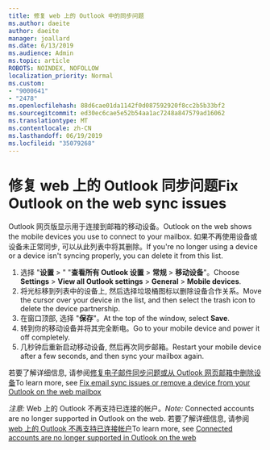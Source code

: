 ```yaml
---
title: 修复 web 上的 Outlook 中的同步问题
ms.author: daeite
author: daeite
manager: joallard
ms.date: 6/13/2019
ms.audience: Admin
ms.topic: article
ROBOTS: NOINDEX, NOFOLLOW
localization_priority: Normal
ms.custom:
- "9000641"
- "2478"
ms.openlocfilehash: 88d6cae01da1142f0d087592920f8cc2b5b33bf2
ms.sourcegitcommit: ed30ec6cae5e52b54aa1ac7248a847579ad16062
ms.translationtype: MT
ms.contentlocale: zh-CN
ms.lasthandoff: 06/19/2019
ms.locfileid: "35079268"
---
```

# <a name="fix-outlook-on-the-web-sync-issues"></a><span data-ttu-id="8ea9d-102">修复 web 上的 Outlook 同步问题</span><span class="sxs-lookup"><span data-stu-id="8ea9d-102">Fix Outlook on the web sync issues</span></span>

<span data-ttu-id="8ea9d-103">Outlook 网页版显示用于连接到邮箱的移动设备。</span><span class="sxs-lookup"><span data-stu-id="8ea9d-103">Outlook on the web shows the mobile devices you use to connect to your mailbox.</span></span> <span data-ttu-id="8ea9d-104">如果不再使用设备或设备未正常同步, 可以从此列表中将其删除。</span><span class="sxs-lookup"><span data-stu-id="8ea9d-104">If you're no longer using a device or a device isn't syncing properly, you can delete it from this list.</span></span>

1. <span data-ttu-id="8ea9d-105">选择 "**设置** > " "**查看所有 Outlook 设置** > **常规** > **移动设备**"。</span><span class="sxs-lookup"><span data-stu-id="8ea9d-105">Choose **Settings** > **View all Outlook settings** > **General** > **Mobile devices**.</span></span>
1. <span data-ttu-id="8ea9d-106">将光标移到列表中的设备上, 然后选择垃圾桶图标以删除设备合作关系。</span><span class="sxs-lookup"><span data-stu-id="8ea9d-106">Move the cursor over your device in the list, and then select the trash icon to delete the device partnership.</span></span>
1. <span data-ttu-id="8ea9d-107">在窗口顶部, 选择 "**保存**"。</span><span class="sxs-lookup"><span data-stu-id="8ea9d-107">At the top of the window, select **Save**.</span></span>
1. <span data-ttu-id="8ea9d-108">转到你的移动设备并将其完全断电。</span><span class="sxs-lookup"><span data-stu-id="8ea9d-108">Go to your mobile device and power it off completely.</span></span>
1. <span data-ttu-id="8ea9d-109">几秒钟后重新启动移动设备, 然后再次同步邮箱。</span><span class="sxs-lookup"><span data-stu-id="8ea9d-109">Restart your mobile device after a few seconds, and then sync your mailbox again.</span></span>

<span data-ttu-id="8ea9d-110">若要了解详细信息, 请参阅[修复电子邮件同步问题或从 Outlook 网页邮箱中删除设备](https://support.office.com/article/775ed31c-05bd-4ee4-b1b3-33fad7b5b992)</span><span class="sxs-lookup"><span data-stu-id="8ea9d-110">To learn more, see [Fix email sync issues or remove a device from your Outlook on the web mailbox](https://support.office.com/article/775ed31c-05bd-4ee4-b1b3-33fad7b5b992)</span></span>

<span data-ttu-id="8ea9d-111">*注意:* Web 上的 Outlook 不再支持已连接的帐户。</span><span class="sxs-lookup"><span data-stu-id="8ea9d-111">*Note:* Connected accounts are no longer supported in Outlook on the web.</span></span> <span data-ttu-id="8ea9d-112">若要了解详细信息, 请参阅[web 上的 Outlook 不再支持已连接帐户](https://support.office.com/article/5cc526bf-e928-4a99-8b9f-5e089df7d887)</span><span class="sxs-lookup"><span data-stu-id="8ea9d-112">To learn more, see [Connected accounts are no longer supported in Outlook on the web](https://support.office.com/article/5cc526bf-e928-4a99-8b9f-5e089df7d887)</span></span>